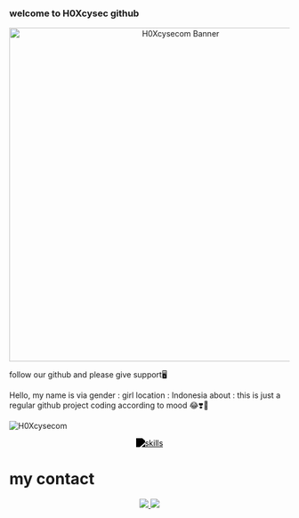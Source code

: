 ### welcome to H0Xcysec github

<p align="center">  
  <img src="https://c.top4top.io/p_35497r51g0.gif" alt="H0Xcysecom Banner" width="600"/>  
</p> 

follow our github and please give support🖥️

Hello, my name is via
gender : girl
location  : Indonesia 
about : this is just a regular github project 
coding according to mood 😂❣️👊

<p align="left">
  <img src="https://komarev.com/ghpvc/?username=H0Xcysecom&label=Profile%20views&color=000000&style=flat" alt="H0Xcysecom" />
</p>

<p align="center">
  <a href="https://skillicons.dev">
    <img
      src="https://skillicons.dev/icons?i=bash,github,kali,linux,redhat,py"
      alt="skills"
      style="filter: grayscale(1) brightness(0); -webkit-filter: grayscale(1) brightness(0);"
    />
  </a>
</p>

# my contact
<p align="center">
  <a href="https://t.me/ownFrostWolf">
    <img src="https://img.shields.io/badge/Telegram-000000?style=for-the-badge&logo=telegram&logoColor=white" />
  </a>
  <a href="https://www.tiktok.com/@latest_news_team.markasv?_t=ZS-8zmyWM7yZBB&_r=1">
    <img src="https://img.shields.io/badge/TikTok-000000?style=for-the-badge&logo=tiktok&logoColor=white" />
  </a>
</p>